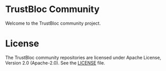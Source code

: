 # TrustBloc Community
Welcome to the TrustBloc community project.

# License
The TrustBloc community repositories are licensed under Apache License, Version 2.0 (Apache-2.0). See the [LICENSE](LICENSE) file.
